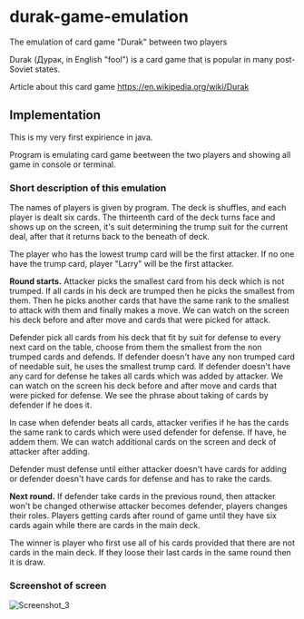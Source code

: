 # durak-game-emulation
The emulation of card game "Durak" between two players

Durak (Дурак, in English "fool") is a card game that is popular in many post-Soviet states.

Article about this card game https://en.wikipedia.org/wiki/Durak
## Implementation 
This is my very first expirience in java. 

Program is emulating card game beetween the two players and showing all game in console or terminal.
### Short description of this emulation

The names of players is given by program. The deck is shuffles, and each player is dealt six cards. The thirteenth card of the deck turns face and shows up on the screen, it's suit determining the trump suit for the current deal, after that it returns back to the beneath of deck.

The player who has the lowest trump card will be the first attacker. If no one have the trump card, player "Larry" will be the first attacker.

**Round starts.** Attacker picks the smallest card from his deck which is not trumped. If all cards in his deck are trumped then he picks the smallest from them. Then he picks another cards that have the same rank to the smallest to attack with them and finally makes a move. We can watch on the screen his deck before and after move and cards that were picked for attack.

Defender pick all cards from his deck that fit by suit for defense to every next card on the table, choose from them the smallest from the non trumped cards and defends. If defender doesn't have any non trumped card of needable suit, he uses the smallest trump card. If defender doesn't have any card for defense he takes all cards which was added by attacker. We can watch on the screen his deck before and after move and cards that were picked for defense. We see the phrase about taking of cards by defender if he does it.

In case when defender beats all cards, attacker verifies if he has the cards the same rank to cards which were used defender for defense. If have, he addem them. We can watch additional cards  on the screen and deck of attacker after adding.

Defender must defense until either attacker doesn't have cards for adding or defender doesn't have cards for defense and has to rake the cards.

**Next round.** If defender take cards in the previous round, then attacker won't be changed otherwise attacker becomes defender, players changes their roles. Players getting cards after round of game until they have six cards again while there are cards in the main deck.

The winner is player who first use all of his cards provided that there are not cards in the main deck. If they loose their last cards in the same round then it is draw.

### Screenshot of screen
![Screenshot_3](https://user-images.githubusercontent.com/126061301/220875125-52534f84-ef7f-4fe3-a9d2-8b42b161cc2c.jpg)
